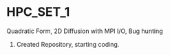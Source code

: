 # HPC_SET_1
Quadratic Form, 2D Diffusion with MPI I/O, Bug hunting

1. Created Repository, starting coding.
